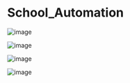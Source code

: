 # School_Automation
![image](https://user-images.githubusercontent.com/47948105/194055233-a040df98-7d81-41f9-975f-3e26329d4546.png)

![image](https://user-images.githubusercontent.com/47948105/194055348-80602824-8e4a-45e7-8313-6003c488e75f.png)

![image](https://user-images.githubusercontent.com/47948105/194055624-e6a2a747-55f9-4402-997d-50e7d5180f0a.png)

![image](https://user-images.githubusercontent.com/47948105/194055769-6ba71abf-6504-4635-a99c-d11c6a4199d2.png)
